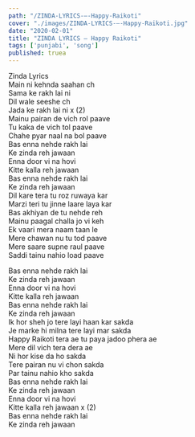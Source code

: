 ```yaml
---
path: "/ZINDA-LYRICS-–-Happy-Raikoti"
cover: "./images/ZINDA-LYRICS-–-Happy-Raikoti.jpg"
date: "2020-02-01"
title: "ZINDA LYRICS – Happy Raikoti"
tags: ['punjabi', 'song']
published: truea
---
```

  
Zinda Lyrics  
Main ni kehnda saahan ch  
Sama ke rakh lai ni  
Dil wale seeshe ch  
Jada ke rakh lai ni x (2)  
Mainu pairan de vich rol paave  
Tu kaka de vich tol paave  
Chahe pyar naal na bol paave  
Bas enna nehde rakh lai  
Ke zinda reh jawaan  
Enna door vi na hovi  
Kitte kalla reh jawaan  
Bas enna nehde rakh lai  
Ke zinda reh jawaan  
Dil kare tera tu roz ruwaya kar  
Marzi teri tu jinne laare laya kar  
Bas akhiyan de tu nehde reh  
Mainu paagal challa jo vi keh  
Ek vaari mera naam taan le  
Mere chawan nu tu tod paave  
Mere saare supne raul paave  
Saddi tainu nahio load paave  
  
  
  
  
  
  
Bas enna nehde rakh lai  
Ke zinda reh jawaan  
Enna door vi na hovi  
Kitte kalla reh jawaan  
Bas enna nehde rakh lai  
Ke zinda reh jawaan  
Ik hor sheh jo tere layi haan kar sakda  
Je marke hi milna tere layi mar sakda  
Happy Raikoti tera ae tu paya jadoo phera ae  
Mere dil vich tera dera ae  
Ni hor kise da ho sakda  
Tere pairan nu vi chon sakda  
Par tainu nahio kho sakda  
Bas enna nehde rakh lai  
Ke zinda reh jawaan  
Enna door vi na hovi  
Kitte kalla reh jawaan x (2)  
Bas enna nehde rakh lai  
Ke zinda reh jawaan  
